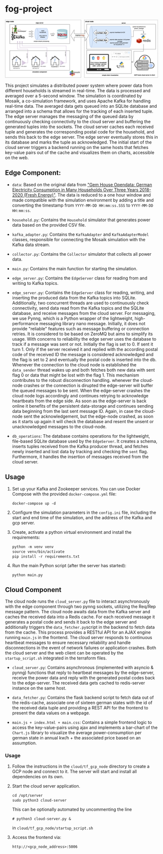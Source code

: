 # fog-project

![schema](./documents/schema/schema.png)

This project simulates a distributed power system where power data from
different households is streamed in real-time. The data is processed and
averaged over a 5-second window. The simulation is coordinated by Mosaik, a
co-simulation framework, and uses Apache Kafka for handling real-time data. The
averaged data gets queued into an SQLite database and arranged into a schema
that allows for the tracking of each inserted tuple. The edge server manages the
messaging of the queued data by continuously checking connectivity to the cloud
server and buffering the generated tuples into the sockets. The cloud server
caches each received tuple and generates the corresponding postal code for the
household, and sends this back to the edge server. The edge server eventually
stores this in its database and marks the tuple as acknowledged. The initial
start of the cloud server triggers a backend running on the same hosts that
fetches key-value pairs out of the cache and visualizes them on charts,
accessible on the web.

## Edge Component:

- `data`: Based on the original data from ["Gem House Opendata: German
  Electricity Consumption in Many Households Over Three Years 2018-2020 (Fresh
  Energy)"](https://ieee-dataport.org/node/4576/). The data is reduced to a one
  hour window and made compatible with the simulation environment by adding a
  title and converting the timestamp from `YYYY-MM-DD HH:mm:ss.SSS` to
  `YYYY-MM-DD HH:mm:ss`.

- `household.py`: Contains the `Household` simulator that generates power data
  based on the provided CSV file.

- `kafka_adapter.py`: Contains the `KafkaAdapter` and `KafkaAdapterModel`
  classes, responsible for connecting the Mosaik simulation with the Kafka data
  stream.

- `collector.py`: Contains the `Collector` simulator that collects all power
  data.

- `main.py`: Contains the main function for starting the simulation.

- `edge_server.py`: Contains the `EdgeServer` class for reading from and
  writing to Kafka topics.

- `edge_server.py`: Contains the `EdgeServer` class for reading, writing, and
  inserting the produced data from the Kafka topics into SQLite. Additionally,
  two concurrent threads are used to continuously check connectivity, send
  data read from the Kafka topics and the SQLite database, and receive
  messages from the cloud server. For messaging, we use Pynng, which is a
  Python wrapper of the lightweight, high-performance messaging library nano message.
  Initially, it does not provide "reliable" features such as message buffering
  or connection retries. It is considered to be based on ZeroMQ but aims to
  simplify its usage. With concerns to reliability the edge server uses the database to
  track if a message was sent or not. Initially the flag is set to 0. If sent it turn 1.
  Only if the server received it and replied with the according postal code of the received ID
  the message is considered acknowledged and the flag is set to 2 and eventually the postal code
  is inserted into the db. Whenever the connection to the cloud node is established the `data_sender`
  thread wakes up and both fetches both new data with sent flag 0 or data that might be lost with the
  flag 1. This mechanism contributes to the robust disconnection handling. whenever the cloud-node 
  crashes or the connection is dirupted the edge-server will buffer the queued messages to be sent. When the edge-server crashes the cloud node logs accordingly and continues retrying to acknowledge heartbeats from the edge side. As soon as the edge-server is back online it benefits of the persistent data-storage and continues sending data beginning from the last sent message ID. Again, in case the cloud-node sent the acknowledgement, but the edge-node crashed, as soon as it starts up again it will check the database and resent the unsent or unacknowledged messages to the cloud-node.

- `db_operations`: The database contains operations for the lightweight,
  file-based SQLite database used by the `EdgeServer`. It creates a schema,
  inserts tuples received from the Kafka producer thread, and fetches newly
  inserted and lost data by tracking and checking the `sent` flag. Furthermore,
  it handles the insertion of messages received from the cloud server.

## Usage

1. Set up your Kafka and Zookeeper services. You can use Docker Compose with
   the provided `docker-compose.yml` file:

    ```
    docker-compose up -d
    ```

2. Configure the simulation parameters in the `config.ini` file, including the
   start and end time of the simulation, and the address of the Kafka and gcp
   server.

4. Create, activate a python virtual environment and install the requirements:

    ```
    python -m venv venv
    source venv/bin/activate
    pip install -r requirements.txt
    ```

3. Run the main Python script (after the server has started):

    ```
    python main.py
    ```

## Cloud Component

The cloud node runs the `cloud_server.py` file to interact asynchronously with
the edge component through two pynng sockets, utilizing the Req/Rep message pattern. 
The cloud node awaits data from the Kafka server and caches the received data into
a Redis cache. For each received message it generates a postal code and sends it back 
to the edge server and additionally triggers the `data_fetcher.py`script in the backend
to fetch data from the cache. This process provides a RESTful API for an AJAX engine
running `main.js` in the frontend. The cloud server responds to continuous heartbeat
messages to ensure necessary reliability and handle disconnections in the event of 
network failures or application crashes. Both the cloud server and the web client can be operated by 
the `startup_script.sh` integrated in the terraform files.

- `cloud_server.py`: Contains asynchronous (implemented with asyncio & pynng)
  functions that reply to heartbeat messages by the edge-server, receive
  the power data and reply with the generated postal codes back to the
  edge-server. The received data gets cached to redis-server instance on the
  same host.

- `data_fetcher.py`: Contains the flask backend script to fetch data out of the
  redis-cache, associate one of sixteen german states with the id of the
  received data tuple and providing a REST API for the frontend to present the
  data values on a webpage.

- `main.js + index.html + main.css`: Contains a simple frontend logic to access
  the key-value-pairs using ajax and implements a bar-chart of the `Chart.js`
  library to visualize the average power-consumption per german state in annual
  kw/h + the associated price based on an assumption.

### Usage

1. Follow the instructions in the `cloud/tf_gcp_node` directory to create a GCP
   node and connect to it. The server will start and install all dependencies
   on its own.

2. Start the cloud server application.

    ```
    cd /opt/server
    sudo python3 cloud-server
    ```

   This can be optionally automated by uncommenting the line

    ```
    # python3 cloud-server.py &
    ```

    in `cloud/tf_gcp_node/startup_script.sh`

4. Access the frontend via:

    ```
    http://<gcp_node_address>:5006
    ```
